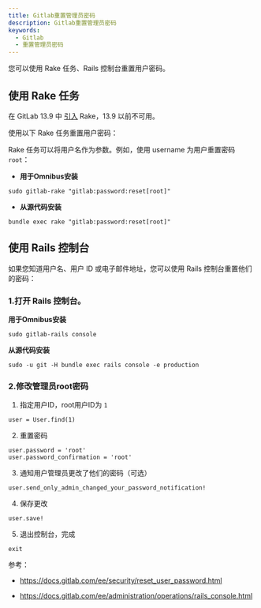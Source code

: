 ```yaml
---
title: Gitlab重置管理员密码
description: Gitlab重置管理员密码
keywords:
  - Gitlab
  - 重置管理员密码
---
```




您可以使用 Rake 任务、Rails 控制台重置用户密码。

## 使用 Rake 任务

在 GitLab 13.9 中 [引入](https://gitlab.com/gitlab-org/gitlab/-/merge_requests/52347) Rake，13.9 以前不可用。

使用以下 Rake 任务重置用户密码：

Rake 任务可以将用户名作为参数。例如，使用 username 为用户重置密码 `root`：

- **用于Omnibus安装**

```
sudo gitlab-rake "gitlab:password:reset[root]"
```

- **从源代码安装**

```
bundle exec rake "gitlab:password:reset[root]"
```

## 使用 Rails 控制台

如果您知道用户名、用户 ID 或电子邮件地址，您可以使用 Rails 控制台重置他们的密码：

### 1.打开 Rails 控制台。

**用于Omnibus安装**

```shell
sudo gitlab-rails console
```

**从源代码安装**

```shell
sudo -u git -H bundle exec rails console -e production
```

### 2.修改管理员root密码

1. 指定用户ID，root用户ID为 `1`

```shell
user = User.find(1)
```


2. 重置密码

```shell
user.password = 'root'
user.password_confirmation = 'root'
```

3. 通知用户管理员更改了他们的密码（可选）

```shell
user.send_only_admin_changed_your_password_notification!
```

4. 保存更改

```shell
user.save!
```

5. 退出控制台，完成

```shell
exit
```



参考：

* https://docs.gitlab.com/ee/security/reset_user_password.html

* https://docs.gitlab.com/ee/administration/operations/rails_console.html
